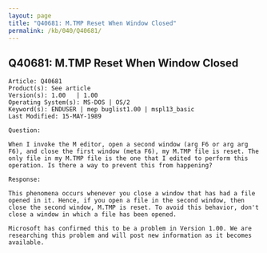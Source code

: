 ```yaml
---
layout: page
title: "Q40681: M.TMP Reset When Window Closed"
permalink: /kb/040/Q40681/
---
```


## Q40681: M.TMP Reset When Window Closed

	Article: Q40681
	Product(s): See article
	Version(s): 1.00   | 1.00
	Operating System(s): MS-DOS | OS/2
	Keyword(s): ENDUSER | mep buglist1.00 | mspl13_basic
	Last Modified: 15-MAY-1989
	
	Question:
	
	When I invoke the M editor, open a second window (arg F6 or arg arg
	F6), and close the first window (meta F6), my M.TMP file is reset. The
	only file in my M.TMP file is the one that I edited to perform this
	operation. Is there a way to prevent this from happening?
	
	Response:
	
	This phenomena occurs whenever you close a window that has had a file
	opened in it. Hence, if you open a file in the second window, then
	close the second window, M.TMP is reset. To avoid this behavior, don't
	close a window in which a file has been opened.
	
	Microsoft has confirmed this to be a problem in Version 1.00. We are
	researching this problem and will post new information as it becomes
	available.

